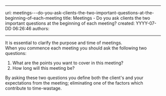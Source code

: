 

---
uri: meetings---do-you-ask-clients-the-two-important-questions-at-the-beginning-of-each-meeting
title: Meetings - Do you ask clients the two important questions at the beginning of each meeting?
created: YYYY-07-DD 06:26:46
authors:

---




<span class='intro'> It is essential to clarify the purpose and time of meetings.<br>
When you commence each meeting you should ask the following two questions&#58;
 </span>


  <ol>
    <li>What are the points you want to cover in this meeting? </li>
    <li>How long will this meeting be? </li>
</ol>
<p>By asking these two questions you define both the client's and your expectations from the meeting; eliminating one of the factors which contribute to time-wastage.</p>



